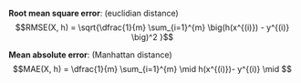 **Root mean square error**: (euclidian distance)
$$RMSE(X, h) = \sqrt{\dfrac{1}{m} \sum_{i=1}^{m}   \big(h(x^{(i)}) - y^{(i)} \big)^2 }$$ 

**Mean absolute error**: (Manhattan distance)
$$MAE(X, h) =  \dfrac{1}{m} \sum_{i=1}^{m} \mid h(x^{(i)})- y^{(i)} \mid $$
